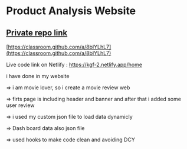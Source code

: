 # Product Analysis Website

## [Private repo link](https://classroom.github.com/a/8blYLhL7)
[https://classroom.github.com/a/8blYLhL7](https://classroom.github.com/a/8blYLhL7)

Live code link on Netlify : https://kgf-2.netlify.app/home

 i have done in my website 

=> i am movie lover, so i create a movie review web

=> firts page is including header and banner and after that i added some user review

=> i used my custom json file to load data dynamicly 

=> Dash board data also json file 

=> used hooks to make code clean and avoiding DCY 
